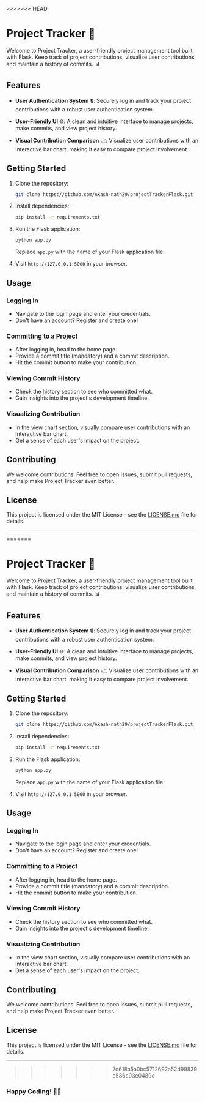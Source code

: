 <<<<<<< HEAD
# Project Tracker 🚀

Welcome to Project Tracker, a user-friendly project management tool built with Flask. Keep track of project contributions, visualize user contributions, and maintain a history of commits. 📊

## Features

- **User Authentication System** 🔒: Securely log in and track your project contributions with a robust user authentication system.

- **User-Friendly UI** 🌐: A clean and intuitive interface to manage projects, make commits, and view project history.

- **Visual Contribution Comparison** 📈: Visualize user contributions with an interactive bar chart, making it easy to compare project involvement.

## Getting Started

1. Clone the repository:

   ```bash
   git clone https://github.com/Akash-nath29/projectTrackerFlask.git
   ```

2. Install dependencies:

   ```bash
   pip install -r requirements.txt
   ```

3. Run the Flask application:

   ```bash
   python app.py
   ```

   Replace `app.py` with the name of your Flask application file.

4. Visit `http://127.0.0.1:5000` in your browser.

## Usage

### Logging In

- Navigate to the login page and enter your credentials.
- Don't have an account? Register and create one!

### Committing to a Project

- After logging in, head to the home page.
- Provide a commit title (mandatory) and a commit description.
- Hit the commit button to make your contribution.

### Viewing Commit History

- Check the history section to see who committed what.
- Gain insights into the project's development timeline.

### Visualizing Contribution

- In the view chart section, visually compare user contributions with an interactive bar chart.
- Get a sense of each user's impact on the project.

## Contributing

We welcome contributions! Feel free to open issues, submit pull requests, and help make Project Tracker even better.

## License

This project is licensed under the MIT License - see the [LICENSE.md](LICENSE.md) file for details.

---

=======
# Project Tracker 🚀

Welcome to Project Tracker, a user-friendly project management tool built with Flask. Keep track of project contributions, visualize user contributions, and maintain a history of commits. 📊

## Features

- **User Authentication System** 🔒: Securely log in and track your project contributions with a robust user authentication system.

- **User-Friendly UI** 🌐: A clean and intuitive interface to manage projects, make commits, and view project history.

- **Visual Contribution Comparison** 📈: Visualize user contributions with an interactive bar chart, making it easy to compare project involvement.

## Getting Started

1. Clone the repository:

   ```bash
   git clone https://github.com/Akash-nath29/projectTrackerFlask.git
   ```

2. Install dependencies:

   ```bash
   pip install -r requirements.txt
   ```

3. Run the Flask application:

   ```bash
   python app.py
   ```

   Replace `app.py` with the name of your Flask application file.

4. Visit `http://127.0.0.1:5000` in your browser.

## Usage

### Logging In

- Navigate to the login page and enter your credentials.
- Don't have an account? Register and create one!

### Committing to a Project

- After logging in, head to the home page.
- Provide a commit title (mandatory) and a commit description.
- Hit the commit button to make your contribution.

### Viewing Commit History

- Check the history section to see who committed what.
- Gain insights into the project's development timeline.

### Visualizing Contribution

- In the view chart section, visually compare user contributions with an interactive bar chart.
- Get a sense of each user's impact on the project.

## Contributing

We welcome contributions! Feel free to open issues, submit pull requests, and help make Project Tracker even better.

## License

This project is licensed under the MIT License - see the [LICENSE.md](LICENSE.md) file for details.

---

>>>>>>> 7d618a5a0bc5712692a52d99839c586c93e0489c
### Happy Coding! 🚀🌟
